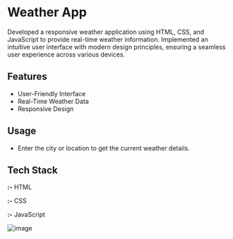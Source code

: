 
# Weather App

Developed a responsive weather application using HTML, CSS, and JavaScript to provide real-time weather
information. Implemented an intuitive user interface with modern design principles, ensuring a seamless user experience
across various devices.

## Features

- User-Friendly Interface
- Real-Time Weather Data
- Responsive Design


## Usage

- Enter the city or location to get the current weather details.
## Tech Stack

**:-**  HTML

**:-**  CSS

**:-**  JavaScript

![image](https://github.com/priyanshp28/weather_map/assets/96482342/b751cc1e-4985-4dba-b3b0-5ffb4527e922)
